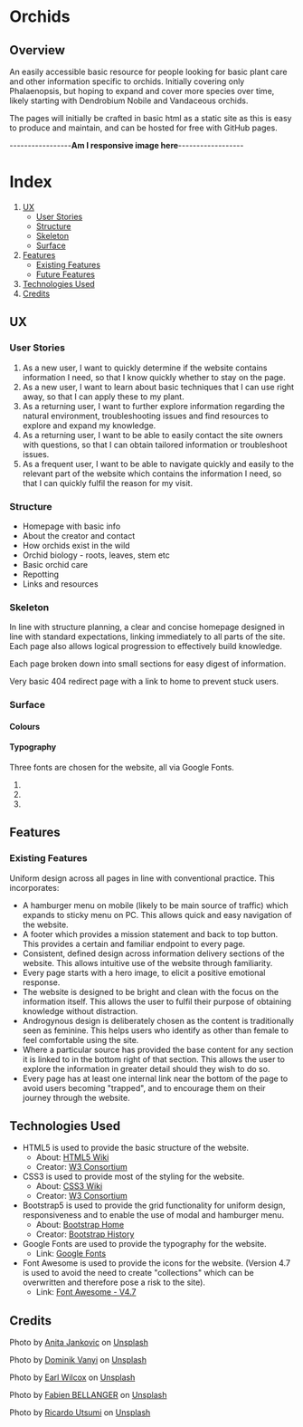 # **Orchids**

## **Overview**
An easily accessible basic resource for people looking for basic plant care and other information specific to orchids.  Initially covering only Phalaenopsis, but hoping to expand and cover more species over time, likely starting with Dendrobium Nobile and Vandaceous orchids.

The pages will initially be crafted in basic html as a static site as this is easy to produce and maintain, and can be hosted for free with GitHub pages.

-----------------**Am I responsive image here**------------------

# Index

1. [UX](#ux)
    * [User Stories](#user-stories)
    * [Structure](#structure)
    * [Skeleton](#skeleton)
    * [Surface](#surface)
1. [Features](#features)
    * [Existing Features](#existing-features)
    * [Future Features](#future-features)
1. [Technologies Used](#technologies-used)
1. [Credits](#credits)


## UX

### User Stories

1. As a new user, I want to quickly determine if the website contains information I need, so that I know quickly whether to stay on the page.
1. As a new user, I want to learn about basic techniques that I can use right away, so that I can apply these to my plant.
1. As a returning user, I want to further explore information regarding the natural environment, troubleshooting issues and find resources to explore and expand my knowledge.
1. As a returning user, I want to be able to easily contact the site owners with questions, so that I can obtain tailored information or troubleshoot issues.
1. As a frequent user, I want to be able to navigate quickly and easily to the relevant part of the website which contains the information I need, so that I can quickly fulfil the reason for my visit.

### Structure

* Homepage with basic info
* About the creator and contact
* How orchids exist in the wild
* Orchid biology - roots, leaves, stem etc
* Basic orchid care
* Repotting
* Links and resources

### Skeleton
In line with structure planning, a clear and concise homepage designed in line with standard expectations, linking immediately to all parts of the site.  Each page also allows logical progression to effectively build knowledge.

Each page broken down into small sections for easy digest of information.

Very basic 404 redirect page with a link to home to prevent stuck users.

### Surface

#### Colours

#### Typography
Three fonts are chosen for the website, all via Google Fonts.

1. 
1. 
1. 


## Features

### Existing Features

Uniform design across all pages in line with conventional practice.  This incorporates:

* A hamburger menu on mobile (likely to be main source of traffic) which expands to sticky menu on PC. This allows quick and easy navigation of the website.
* A footer which provides a mission statement and back to top button.  This provides a certain and familiar endpoint to every page.
* Consistent, defined design across information delivery sections of the website.  This allows intuitive use of the website through familiarity.
* Every page starts with a hero image, to elicit a positive emotional response.
* The website is designed to be bright and clean with the focus on the information itself.  This allows the user to fulfil their purpose of obtaining knowledge without distraction.
* Androgynous design is deliberately chosen as the content is traditionally seen as feminine.  This helps users who identify as other than female to feel comfortable using the site.
* Where a particular source has provided the base content for any section it is linked to in the bottom right of that section.  This allows the user to explore the information in greater detail should they wish to do so.
* Every page has at least one internal link near the bottom of the page to avoid users becoming "trapped", and to encourage them on their journey through the website.


## Technologies Used

* HTML5 is used to provide the basic structure of the website.
  * About: [HTML5 Wiki](https://en.wikipedia.org/wiki/HTML5)
  * Creator: [W3 Consortium](https://www.w3.org/)
* CSS3 is used to provide most of the styling for the website.
  * About: [CSS3 Wiki](https://en.wikipedia.org/wiki/CSS)
  * Creator: [W3 Consortium](https://www.w3.org/)
* Bootstrap5 is used to provide the grid functionality for uniform design, responsiveness and to enable the use of modal and hamburger menu.
  * About: [Bootstrap Home](https://getbootstrap.com/)
  * Creator: [Bootstrap History](https://getbootstrap.com/docs/5.0/about/overview/)
* Google Fonts are used to provide the typography for the website.
  * Link: [Google Fonts](https://fonts.google.com/)
* Font Awesome is used to provide the icons for the website. (Version 4.7 is used to avoid the need to create "collections" which can be overwritten and therefore pose a risk to the site).
  * Link: [Font Awesome - V4.7](https://fontawesome.com/v4.7.0/get-started/)


## Credits

Photo by <a href="https://unsplash.com/@dslr_newb?utm_content=creditCopyText&utm_medium=referral&utm_source=unsplash">Anita Jankovic</a> on <a href="https://unsplash.com/photos/white-flower-in-macro-shot-IQpRoHyJbCw?utm_content=creditCopyText&utm_medium=referral&utm_source=unsplash">Unsplash</a>

Photo by <a href="https://unsplash.com/@dominik_photography?utm_content=creditCopyText&utm_medium=referral&utm_source=unsplash">Dominik Vanyi</a> on <a href="https://unsplash.com/photos/selective-focus-photograph-of-brown-moth-orchids-KqEowNcRME8?utm_content=creditCopyText&utm_medium=referral&utm_source=unsplash">Unsplash</a>

Photo by <a href="https://unsplash.com/@earl_plannerzone?utm_content=creditCopyText&utm_medium=referral&utm_source=unsplash">Earl Wilcox</a> on <a href="https://unsplash.com/photos/purple-and-yellow-moth-orchids-in-bloom-vMm2L6fLeJk?utm_content=creditCopyText&utm_medium=referral&utm_source=unsplash">Unsplash</a>

Photo by <a href="https://unsplash.com/@fabbel78?utm_content=creditCopyText&utm_medium=referral&utm_source=unsplash">Fabien BELLANGER</a> on <a href="https://unsplash.com/photos/pink-and-white-moth-orchid-in-bloom-during-daytime-cgd6tp2ywjQ?utm_content=creditCopyText&utm_medium=referral&utm_source=unsplash">Unsplash</a>

Photo by <a href="https://unsplash.com/@ricardo_utsumi?utm_content=creditCopyText&utm_medium=referral&utm_source=unsplash">Ricardo Utsumi</a> on <a href="https://unsplash.com/photos/pink-and-beige-flowers-LMJE1hKypX4?utm_content=creditCopyText&utm_medium=referral&utm_source=unsplash">Unsplash</a>
